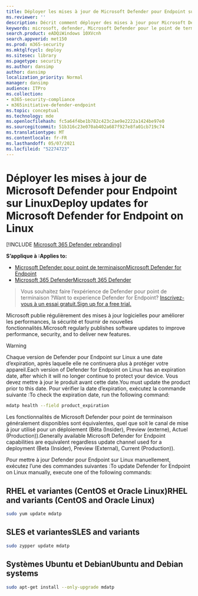 ```yaml
---
title: Déployer les mises à jour de Microsoft Defender pour Endpoint sur Linux
ms.reviewer: ''
description: Décrit comment déployer des mises à jour pour Microsoft Defender pour Endpoint sur Linux dans les environnements d’entreprise.
keywords: microsoft, defender, Microsoft Defender pour le point de terminaison, linux, mises à jour, déployer
search.product: eADQiWindows 10XVcnh
search.appverid: met150
ms.prod: m365-security
ms.mktglfcycl: deploy
ms.sitesec: library
ms.pagetype: security
ms.author: dansimp
author: dansimp
localization_priority: Normal
manager: dansimp
audience: ITPro
ms.collection:
- m365-security-compliance
- m365initiative-defender-endpoint
ms.topic: conceptual
ms.technology: mde
ms.openlocfilehash: fc5a64f4be1b782c423c2ae9e2222a1424be97e0
ms.sourcegitcommit: 51b316c23e070ab402a687f927e8fa01cb719c74
ms.translationtype: MT
ms.contentlocale: fr-FR
ms.lasthandoff: 05/07/2021
ms.locfileid: "52274723"
---
```

# <a name="deploy-updates-for-microsoft-defender-for-endpoint-on-linux"></a><span data-ttu-id="bd628-104">Déployer les mises à jour de Microsoft Defender pour Endpoint sur Linux</span><span class="sxs-lookup"><span data-stu-id="bd628-104">Deploy updates for Microsoft Defender for Endpoint on Linux</span></span>

[!INCLUDE [Microsoft 365 Defender rebranding](../../includes/microsoft-defender.md)]


<span data-ttu-id="bd628-105">**S’applique à :**</span><span class="sxs-lookup"><span data-stu-id="bd628-105">**Applies to:**</span></span>
- [<span data-ttu-id="bd628-106">Microsoft Defender pour point de terminaison</span><span class="sxs-lookup"><span data-stu-id="bd628-106">Microsoft Defender for Endpoint</span></span>](https://go.microsoft.com/fwlink/p/?linkid=2154037)
- [<span data-ttu-id="bd628-107">Microsoft 365 Defender</span><span class="sxs-lookup"><span data-stu-id="bd628-107">Microsoft 365 Defender</span></span>](https://go.microsoft.com/fwlink/?linkid=2118804)

> <span data-ttu-id="bd628-108">Vous souhaitez faire l’expérience de Defender pour point de terminaison ?</span><span class="sxs-lookup"><span data-stu-id="bd628-108">Want to experience Defender for Endpoint?</span></span> [<span data-ttu-id="bd628-109">Inscrivez-vous à un essai gratuit.</span><span class="sxs-lookup"><span data-stu-id="bd628-109">Sign up for a free trial.</span></span>](https://www.microsoft.com/microsoft-365/windows/microsoft-defender-atp?ocid=docs-wdatp-investigateip-abovefoldlink)

<span data-ttu-id="bd628-110">Microsoft publie régulièrement des mises à jour logicielles pour améliorer les performances, la sécurité et fournir de nouvelles fonctionnalités.</span><span class="sxs-lookup"><span data-stu-id="bd628-110">Microsoft regularly publishes software updates to improve performance, security, and to deliver new features.</span></span>

> [!WARNING]
> <span data-ttu-id="bd628-111">Chaque version de Defender pour Endpoint sur Linux a une date d’expiration, après laquelle elle ne continuera plus à protéger votre appareil.</span><span class="sxs-lookup"><span data-stu-id="bd628-111">Each version of Defender for Endpoint on Linux has an expiration date, after which it will no longer continue to protect your device.</span></span> <span data-ttu-id="bd628-112">Vous devez mettre à jour le produit avant cette date.</span><span class="sxs-lookup"><span data-stu-id="bd628-112">You must update the product prior to this date.</span></span> <span data-ttu-id="bd628-113">Pour vérifier la date d’expiration, exécutez la commande suivante :</span><span class="sxs-lookup"><span data-stu-id="bd628-113">To check the expiration date, run the following command:</span></span>
> ```bash
> mdatp health --field product_expiration
> ```


<span data-ttu-id="bd628-114">Les fonctionnalités de Microsoft Defender pour point de terminaison généralement disponibles sont équivalentes, quel que soit le canal de mise à jour utilisé pour un déploiement (Bêta (Insider), Preview (externe), Actuel (Production)).</span><span class="sxs-lookup"><span data-stu-id="bd628-114">Generally available Microsoft Defender for Endpoint capabilities are equivalent regardless update channel used for a deployment (Beta (Insider), Preview (External), Current (Production)).</span></span>


<span data-ttu-id="bd628-115">Pour mettre à jour Defender pour Endpoint sur Linux manuellement, exécutez l’une des commandes suivantes :</span><span class="sxs-lookup"><span data-stu-id="bd628-115">To update Defender for Endpoint on Linux manually, execute one of the following commands:</span></span>

## <a name="rhel-and-variants-centos-and-oracle-linux"></a><span data-ttu-id="bd628-116">RHEL et variantes (CentOS et Oracle Linux)</span><span class="sxs-lookup"><span data-stu-id="bd628-116">RHEL and variants (CentOS and Oracle Linux)</span></span>

```bash
sudo yum update mdatp
```

## <a name="sles-and-variants"></a><span data-ttu-id="bd628-117">SLES et variantes</span><span class="sxs-lookup"><span data-stu-id="bd628-117">SLES and variants</span></span>

```bash
sudo zypper update mdatp
```

## <a name="ubuntu-and-debian-systems"></a><span data-ttu-id="bd628-118">Systèmes Ubuntu et Debian</span><span class="sxs-lookup"><span data-stu-id="bd628-118">Ubuntu and Debian systems</span></span>

```bash
sudo apt-get install --only-upgrade mdatp
```
